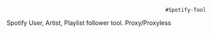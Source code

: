                                                        #Spotify-Tool
Spotify User, Artist, Playlist follower tool. Proxy/Proxyless
